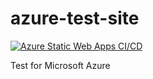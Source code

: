 # azure-test-site

[![Azure Static Web Apps CI/CD](https://github.com/nilshindermann/azure-test-site/actions/workflows/azure-static-web-apps-black-moss-058a33b03.yml/badge.svg)](https://github.com/nilshindermann/azure-test-site/actions/workflows/azure-static-web-apps-black-moss-058a33b03.yml)

Test for Microsoft Azure
